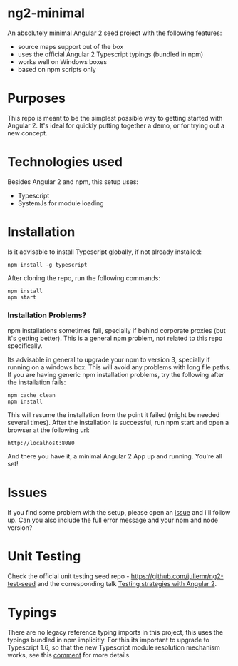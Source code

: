 # ng2-minimal
An absolutely minimal Angular 2 seed project with the following features:

- source maps support out of the box
- uses the official Angular 2 Typescript typings (bundled in npm)
- works well on Windows boxes
- based on npm scripts only

# Purposes

This repo is meant to be the simplest possible way to getting started with Angular 2. It's ideal for quickly putting together a demo, or for trying out a new concept.

# Technologies used

Besides Angular 2 and npm, this setup uses:

- Typescript
- SystemJs for module loading 

# Installation 

Is it advisable to install Typescript globally, if not already installed:

    npm install -g typescript

After cloning the repo, run the following commands:

    npm install
    npm start 
    
### Installation Problems?

npm installations sometimes fail, specially if behind corporate proxies (but it's getting better). This is a general npm problem, not related to this repo specifically. 

Its advisable in general to upgrade your npm to version 3, specially if running on a windows box. This will avoid any problems with long file paths. If you are having generic npm installation problems, try the following after the installation fails:

    npm cache clean
    npm install
    
This will resume the installation from the point it failed (might be needed several times). After the installation is successful, run npm start and open a browser at the following url:

    http://localhost:8080
    
And there you have it, a minimal Angular 2 App up and running. You're all set!

# Issues

If you find some problem with the setup, please open an [issue](https://github.com/jhades/ng2-minimal/issues) and i'll follow up. Can you also include the full error message and your npm and node version?

# Unit Testing
Check the official unit testing seed repo - https://github.com/juliemr/ng2-test-seed and the corresponding talk [Testing strategies with Angular 2](https://www.youtube.com/watch?v=C0F2E-PRm44).

# Typings

There are no legacy reference typing imports in this project, this uses the typings bundled in npm implicitly. For this its important to upgrade to Typescript 1.6, so that the new Typescript module resolution mechanism works, see this [comment](https://github.com/angular/angular/issues/5248#issuecomment-156886060) for more details.

